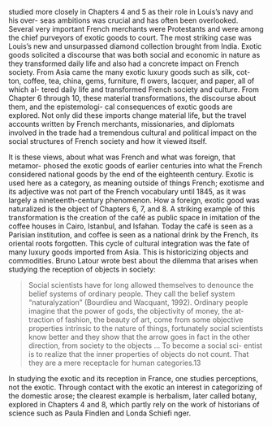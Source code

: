 studied more closely in Chapters 4 and 5 as their role in Louis’s navy and his over- seas ambitions was crucial and has often been overlooked. Several very important  French merchants were Protestants and were among the chief purveyors of exotic goods to court. The most striking case was Louis’s new and unsurpassed diamond collection brought from India. Exotic goods solicited a discourse that was both social and economic in nature as they transformed daily life and also had a concrete impact  on French society. From Asia came the many exotic luxury goods such as silk, cot- ton, coffee, tea, china, gems, furniture, fl owers, lacquer, and paper, all of which al- tered daily life and transformed French society and culture. From Chapter 6 through  10, these material transformations, the discourse about them, and the epistemologi- cal consequences of exotic goods are explored. Not only did these imports change  material life, but the travel accounts written by French merchants, missionaries, and diplomats involved in the trade had a tremendous cultural and political impact on the social structures of French society and how it viewed itself.

It is these views, about what was French and what was foreign, that metamor- phosed the exotic goods of earlier centuries into what the French considered national  goods by the end of the eighteenth century. Exotic is used here as a category, as meaning outside of things French; exotisme and its adjective was not part of the French vocabulary until 1845, as it was largely a nineteenth-century phenomenon. How a foreign, exotic good was naturalized is the object of Chapters 6, 7, and 8. A striking example of this transformation is the creation of the café as public space in imitation of the coffee houses in Cairo, Istanbul, and Isfahan. Today the café is seen as a Parisian institution, and coffee is seen as a national drink by the French, its oriental roots forgotten. This cycle of cultural integration was the fate of many luxury goods imported from Asia. This is historicizing objects and commodities. Bruno Latour wrote best about the dilemma that arises when studying the reception of objects in society:

> Social scientists have for long allowed themselves to denounce the belief systems of ordinary people. They call the belief system “naturalyzation” (Bourdieu and Wacquant,  1992). Ordinary people imagine that the power of gods, the objectivity of money, the at- traction of fashion, the beauty of art, come from some objective properties intrinsic to the  nature of things, fortunately social scientists know better and they show that the arrow  goes in fact in the other direction, from society to the objects ... To become a social sci- entist is to realize that the inner properties of objects do not count. That they are a mere  receptacle for human categories.13

In studying the exotic and its reception in France, one studies perceptions, not the exotic. Through contact with the exotic an interest in categorizing of the domestic arose; the clearest example is herbalism, later called botany, explored in Chapters 4 and 8, which partly rely on the work of historians of science such as Paula Findlen and Londa Schiefi nger.
